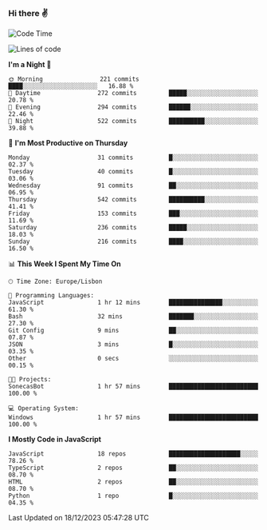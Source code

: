 ### Hi there :v:

<!--
**eusebioaddsilva/eusebioaddsilva** is a ✨ _special_ ✨ repository because its `README.md` (this file) appears on your GitHub profile.

<!--START_SECTION:waka-->
![Code Time](http://img.shields.io/badge/Code%20Time-99%20hrs%2030%20mins-blue)

![Lines of code](https://img.shields.io/badge/From%20Hello%20World%20I%27ve%20Written-3.5%20million%20lines%20of%20code-blue)

**I'm a Night 🦉** 

```text
🌞 Morning                221 commits         ████░░░░░░░░░░░░░░░░░░░░░   16.88 % 
🌆 Daytime                272 commits         █████░░░░░░░░░░░░░░░░░░░░   20.78 % 
🌃 Evening                294 commits         ██████░░░░░░░░░░░░░░░░░░░   22.46 % 
🌙 Night                  522 commits         ██████████░░░░░░░░░░░░░░░   39.88 % 
```
📅 **I'm Most Productive on Thursday** 

```text
Monday                   31 commits          █░░░░░░░░░░░░░░░░░░░░░░░░   02.37 % 
Tuesday                  40 commits          █░░░░░░░░░░░░░░░░░░░░░░░░   03.06 % 
Wednesday                91 commits          ██░░░░░░░░░░░░░░░░░░░░░░░   06.95 % 
Thursday                 542 commits         ██████████░░░░░░░░░░░░░░░   41.41 % 
Friday                   153 commits         ███░░░░░░░░░░░░░░░░░░░░░░   11.69 % 
Saturday                 236 commits         █████░░░░░░░░░░░░░░░░░░░░   18.03 % 
Sunday                   216 commits         ████░░░░░░░░░░░░░░░░░░░░░   16.50 % 
```


📊 **This Week I Spent My Time On** 

```text
🕑︎ Time Zone: Europe/Lisbon

💬 Programming Languages: 
JavaScript               1 hr 12 mins        ███████████████░░░░░░░░░░   61.30 % 
Bash                     32 mins             ███████░░░░░░░░░░░░░░░░░░   27.30 % 
Git Config               9 mins              ██░░░░░░░░░░░░░░░░░░░░░░░   07.87 % 
JSON                     3 mins              █░░░░░░░░░░░░░░░░░░░░░░░░   03.35 % 
Other                    0 secs              ░░░░░░░░░░░░░░░░░░░░░░░░░   00.15 % 

🐱‍💻 Projects: 
SonecasBot               1 hr 57 mins        █████████████████████████   100.00 % 

💻 Operating System: 
Windows                  1 hr 57 mins        █████████████████████████   100.00 % 
```

**I Mostly Code in JavaScript** 

```text
JavaScript               18 repos            ████████████████████░░░░░   78.26 % 
TypeScript               2 repos             ██░░░░░░░░░░░░░░░░░░░░░░░   08.70 % 
HTML                     2 repos             ██░░░░░░░░░░░░░░░░░░░░░░░   08.70 % 
Python                   1 repo              █░░░░░░░░░░░░░░░░░░░░░░░░   04.35 % 
```




 Last Updated on 18/12/2023 05:47:28 UTC
<!--END_SECTION:waka-->
